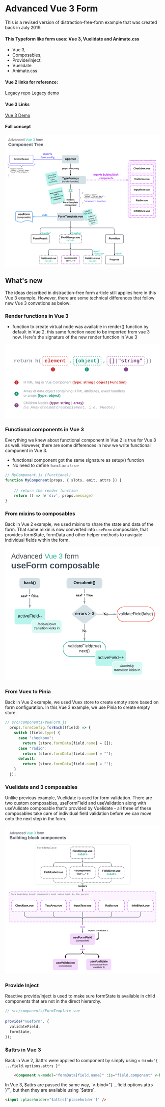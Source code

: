 # Advanced Vue 3 Form 
This is a revised version of distraction-free-form example that was created back in July 2019.

#### This Typeform like form uses: Vue 3, Vuelidate and Animate.css
- Vue 3, 
- Composables, 
- Provide/Inject, 
- Vuelidate 
- Animate.css

#### Vue 2 links for reference:
[Legacy repo](https://github.com/Krutie/distraction-free-vue-form)
[Legacy demo](http://distraction-free-vue-form.surge.sh/)

#### Vue 3 Links
[Vue 3 Demo](https://advanced-vue3-form.surge.sh/)

#### Full concept

![Project Image](/docs/images/Full-Concept.png)

## What's new
The ideas described in distraction-free form article still applies here in this Vue 3 example. However, there are some technical differences that follow new Vue 3 convetions as below: 

### Render functions in Vue 3

- function to create virtual node was available in render() function by default in Vue 2, this same function need to be imported from vue 3 now. Here's the signature of the new render function in Vue 3

![Project Image](/docs/images/Render-Function.png)

### Functional components in Vue 3

Everything we knew about functional component in Vue 2 is true for Vue 3 as well. However, there are some differences in how we write functional component in Vue 3. 

- functional component got the same signature as setup() function
- No need to define `function:true`


```js
// MyComponent.js (functional)
function MyComponent(props, { slots, emit, attrs }) {

    // return the render function
    return () => h('div', props.message)
}
```

### From mixins to composables

Back in Vue 2 example, we used mixins to share the state and data of the form. That same mixin is now converted into `useForm` composable, that provides formState, formData and other helper methods to navigate individual fields within the form. 

![Project Image](/docs/images/FormMixins-Methods.png)

### From Vuex to Pinia

Back in Vue 2 example, we used Vuex store to create empty store based on form configuration. In this Vue 3 example, we use Pinia to create empty store. 

```js
// src/components/VueForm.js
  props.formConfig.forEach((field) => {
    switch (field.type) {
      case "checkbox":
        return (store.formData[field.name] = []);
      case "radio":
        return (store.formData[field.name] = "");
      default:
        return (store.formData[field.name] = "");
    }
  });
```

### Vuelidate and 3 composables

Unlike previous example, Vuelidate is used for form validation. There are two custom composables, useFormField and useValidation along with useVulidate composable that's provided by Vuelidate - all three of these composables take care of individual field validation before we can move onto the next step in the form.

![Project Image](/docs/images/Form-Template.png)

### Provide Inject

Reactive provide/inject is used to make sure formState is available in child components that are not in the direct hierarchy.

```js
// src/components/FormTemplate.vue

provide("vueform", {
  validateField,
  formState,
});
```

### $attrs in Vue 3

Back in Vue 2, $attrs were applied to component by simply using `v-bind="{ ...field.options.attrs }"`

```html
    <Component v-model="formData[field.name]" :is="field.component" v-bind="{ ...field.options.attrs }"/>
```

In Vue 3, $attrs are passed the same way, `v-bind="{ ...field.options.attrs }"`, but then they are available using `$attrs`.

```html
<input :placeholder="$attrs['placeholder']" />
```